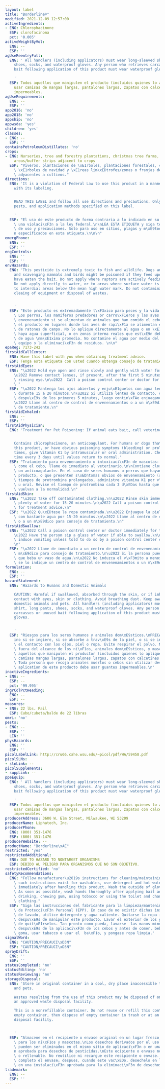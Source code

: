 ```yaml
---
layout: label
title: "Borderline®"
modified: 2021-12-09 12:57:00
activeIngredients:
- ENG: Chlorophacinone
  ESP: clorofacinona
  pct: '0.005'
activeWeightByVol:
  ENG: --
  ESP: ''
agUseReentryFull:
  ENG: ' All handlers (including applicators) must wear long-sleeved shirt, long pants,
    shoes, socks, and waterproof gloves. Any person who retrieves carcasses or unused
    bait following application of this product must wear waterproof gloves.

    '
  ESP: Todos aquellos que manipulen el producto (incluidos quienes lo apliquen) deben
    usar camisas de mangas largas, pantalones largos, zapatos con calcetines y guantes
    impermeables.
agUseRequirements:
  ENG: --
  ESP: ''
app2016: 'no'
app2018: 'no'
appship: 'no'
appwsda: 'yes'
children: 'yes'
classes:
- ENG: --
  ESP: ''
containsPetroleumDistillates: 'no'
crops:
- ENG: Nurseries, tree and forestry plantations, christmas tree farms, and border
    areas/buffer strips adjacent to crops
  ESP: "Viveros, plantaciones de \xE1rboles, plantaciones forestales, cultivos de\
    \ \xE1rboles de navidad y \xE1reas lim\xEDtrofes/zonas o franjas de amortiguamiento\
    \ adyacentes a cultivos."
directions:
  ENG: 'It is a violation of Federal Law to use this product in a manner inconsistent
    with its labeling.


    READ THIS LABEL and follow all use directions and precautions. Only use for sites,
    pests, and application methods specified on this label.

    '
  ESP: "El uso de este producto de forma contraria a lo indicado en su etiqueta constituye\
    \ una violaci\xF3n a la ley federal.\n\nLEA ESTA ETIQUETA y siga todas las instrucciones\
    \ de uso y precauciones. Solo para uso en sitios, plagas y m\xE9todos de aplicaci\xF3\
    n especificados en esta etiqueta.\n\n\n"
emergPhone:
  ENG: --
  ESP: ''
engControls:
  ENG: ''
  ESP: ''
envHazards:
  ENG: 'This pesticide is extremely toxic to fish and wildlife. Dogs and predatory
    and scavenging mammals and birds might be poisoned if they feed upon animals that
    have eaten the bait. Do not apply where raptors are actively feeding on voles.
    Do not apply directly to water, or to areas where surface water is present or
    to interdial areas below the mean high water mark. Do not contaminate water by
    cleaing of equipment or disposal of wastes.


    '
  ESP: "Este producto es extremadamente t\xF3xico para peces y la vida silvestre.\
    \ Los perros, los mamiferos predadores or carro\xF1eros y las aves pueden sufrir\
    \ envenenamiento si se alimentan de animales que han comido el cebo. No aplique\
    \ el producto en lugares donde las aves de rapi\xF1a se alimentan en forma activa\
    \ de ratones de campo. No lo aplique directamente al agua o en \xE1reas donde\
    \ haya agua superficial, o en zonas interma reales que est\xE9n debajo de la marca\
    \ de agua \nm\xE1xima promedio. No contamine el agua por medio del lavado del\
    \ equipo o la eliminaci\xF3n de residuos. \n\n"
epaReg: 7173-242
firstAidCallCenter:
  ENG: Have this label with you when obtaining treatment advice.
  ESP: Tenga esta etiqueta con usted cuando obtenga consejo de tratamiento.
firstAidEyes:
  ENG: "\u2022 Hold eye open and rinse slowly and gently with water for 15-20 minutes.\n\
    \u2022 Remove contact lenses, if present, after the first 5 minutes, then continue\
    \ rinsing eye.\n\u2022  Call a poison control center or doctor for treatment advice.\n\
    \ "
  ESP: "\u2022 Mantenga los ojos abiertos y enju\xE1guelos con agua lenta y cuidadosamente\
    \ durante 15 a 20 minutos.\n\u2022 Si utiliza lentes de contacto, qu\xEDteselos\
    \ despu\xE9s de los primeros 5 minutos, luego contin\xFAe enjuagando los ojos.\n\
    \u2022 Llame al centro de control de envenenamientos o a un m\xE9dico para consejo\
    \ de tratamiento.\n"
firstAidInhaled:
  ENG: --
  ESP: ''
firstAidPhysician:
  ENG: 'Treatment for Pet Poisoning: If animal eats bait, call veterinarian at once.


    Contains chlorophacinone, an anticoagulant. For humans or dogs that have ingested
    this product, or have obvious poisoning symptoms (bleeding) or prolonged prothrombin
    times, give Vitamin K1 by intramuscular or oral administration. Check prothrombin
    time every 3 days until values return to normal.'
  ESP: "Tratamiento para envenenamiento o intoxicaci\xF3n de mascotas: Si el animal\
    \ come el cebo, llame de inmediato al veterinario.\n\nContiene clorofacinona,\
    \ un anticoagulante. En el caso de seres humanos o perros que hayan ingerido este\
    \ producto, o que presenten s\xEDntomas obvios de envenenamiento (sangrado) o\
    \ tiempos de protrombina prolongados, administre vitamina K1 por v\xEDa intramuscular\
    \ u oral. Revise el tiempo de protrombina cada 3 d\xEDas hasta que los valores\
    \ vuelvan a la normalidad.\n"
firstAidSkin:
  ENG: "\u2022 Take off contaminated clothing.\n\u2022 Rinse skin immediately with\
    \ plenty of water for 15-20 minutes.\n\u2022 Call a poison control center or doctor\
    \ for treatment advice.\n"
  ESP: "\u2022 Qu\xEDtese la ropa contaminada.\n\u2022 Enjuague la piel inmediatamente\
    \ con bastante agua por 15-20 minutos.\n\u2022 Llame al centro de control de envenenamientos\
    \ o a un m\xE9dico para consejo de tratamiento.\n"
firstAidSwallow:
  ENG: "\u2022 Call a poison control center or doctor immediately for treatment advice.\n\
    \u2022 Have the person sip a glass of water if able to swallow.\n\u2022 Do not\
    \ induce vomiting unless told to do so by a poison control center or doctor. \n\
    \n"
  ESP: "\u2022 Llame de inmediato a un centro de control de envenenamientos o a un\
    \ m\xE9dico para consejo de tratamiento.\n\u2022 Si la persona puede tragar, haga\
    \ que beba un vaso de agua.\n\u2022 No induzca el v\xF3mito a menos que as\xED\
    \ se lo indique un centro de control de envenenamientos o un m\xE9dico.\n\n"
formulation:
  ENG: --
  ESP: ''
hazardStatement:
  ENG: 'Hazards to Humans and Domestic Animals

    CAUTION: Harmful if swallowed, absorbed through the skin, or if inhaled. Avoid
    contact with eyes, skin or clothing. Avoid breathing dust. Keep away from children,
    domestic animals and pets. All handlers (including applicators) must wear long-sleeved
    shirt, long pants, shoes, socks, and waterproof gloves. Any person who retrieves
    carcasses or unused bait following application of this product must wear waterproof
    gloves.


    '
  ESP: "Riesgos para los seres humanos y animales dom\xE9sticos.\nPRECAUCI\xD3N: Da\xF1\
    ino si se ingiere, si se absorbe a trav\xE9s de la piel, o si se inhala. Evite\
    \ el contacto con los ojos, piel o ropa. Evite respirar el polvo. Mant\xE9ngase\
    \ fuera del alcance de los ni\xF1os, animales dom\xE9sticos, y mascotas. Todos\
    \ aquellos que manipulen el productor (incluidos quienes lo apliquen) deben usar\
    \ camisas mangas largas, pantalones largos, zapatos con calcetines y guantes impermeables.\
    \ Toda persona que recoja animales muertos o cebos sin utilizar despues de la\
    \ aplication de este producto debe usar guantes impermeables.\n"
inactiveIngredients:
- ENG: --
  ESP: --
  pct: '99.995'
ingrColPctHeading:
  ENG: --
  ESP: --
measures:
- ENG: 22 lbs. Pail
  ESP: Cubo/cubeta/balde de 22 libras
omri: 'no'
pests:
- ENG: --
  ESP: ''
  LIN: ''
physHazards:
  ENG: ''
  ESP: ''
picolLabelLink: http://cru66.cahe.wsu.edu/~picol/pdf/WA/59458.pdf
picolSLNs:
- slnLink: --
picolSupplements:
- suppLink: --
ppeEquip:
  ENG: ' All handlers (including applicators) must wear long-sleeved shirt, long pants,
    shoes, socks, and waterproof gloves. Any person who retrieves carcasses or unused
    bait following application of this product must wear waterproof gloves.

    '
  ESP: Todos aquellos que manipulen el producto (incluidos quienes lo apliquen) deben
    usar camisas de mangas largas, pantalones largos, zapatos con calcetines y guantes
    impermeables.
producerAddress: 3600 W. Elm Street, Milwaukee, WI 53209
producerName: Liphatech, Inc.
producerPhone:
  ENG: (800) 351-1476
  ESP: (800) 351-1476
producerWebsite: --
productName: "Borderline\xAE"
restricted: 'yes'
restrictedAdditional:
  ENG: DUE TO HAZARD TO NONTARGET ORGANISMS
  ESP: DEBIDO AL PELIGRO PARA ORGANISMOS QUE NO SON OBJETIVO.
restrictedCertified: 'no'
safetyRecommendations:
  ENG: "Follow manufacturer\u2019s instructions for cleaning/maintaining PPE. If no\
    \ such instructions exist for washables, use detergent and hot water. Remove clothing\
    \ immediately after handling this product. Wash the outside of gloves before removing.\
    \ As soon as possible, wash hands thoroughly after applying bait ad before eating,\
    \ drinking, chewing gum, using tobacco or using the toilet and change into clean\
    \ clothing."
  ESP: "Siga las instrucciones del fabricante para la limpieza/mantenimiento del Equipo\
    \ de Protecci\xF3n Personal (EPP). En caso de no existir dichas instrucciones\
    \ de lavado, utilice detergente y agua caliente. Quitarse la ropa inmediatamente\
    \ despu\xE9s de manipular este producto. Lavar el exterior de los guantes antes\
    \ de quit\xE1rselos. Tan pronto como pueda, lavarse  las manos minuciosamente\
    \ despu\xE9s de la aplicaci\xF3n de los cebos y antes de comer, beber, mascar\
    \ goma, usar tabacco o usar el  ba\xF1o, y pongase ropa limpia."
signalWord:
  ENG: "CAUTION/PRECAUCI\xD3N"
  ESP: "CAUTION/PRECAUCI\xD3N"
sprayDrift:
  ENG: ''
  ESP: ''
statusCompleted: 'no'
statusEditing: 'no'
statusReviewing: 'no'
storageDisposal:
  ENG: 'Store in original container in a cool, dry place inaccessible to children
    and pets.

    Wastes resulting from the use of this product may be disposed of on site or at
    an approved waste disposal facility.

    This is a nonrefillable container. Do not reuse or refill this container. Completely
    empty container, then dispose of empty container in trash or at an approved waste
    disposal facility.


    '
  ESP: "Almacene en el recipiente o envase original en un lugar fresco, seco e inaccesible\
    \ para los ni\xF1os y mascotas.\nLos desechos derivados por el uso de este producto\
    \ pueden ser eliminados en el mismo sitio de aplicaci\xF3n o en una instalaci\xF3\
    n aprobada para desechos de pesticidas.\nEste ecipiente o envase no es recargable\
    \ o rellenable. No reutilice ni recargue este recipiente o envase. Vac\xEDe por\
    \ completo el envase; despues, cuando este vac\xEDo, desechelo en la basura o\
    \ en una instalaci\xF3n aprobada para la eliminaci\xF3n de desechos.\n\n"
trademark:
  ENG: --
  ESP: ''
---
```


